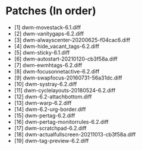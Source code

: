 # Patches (In order)
- [1] dwm-movestack-6.1.diff
- [2] dwm-vanitygaps-6.2.diff
- [3] dwm-alwayscenter-20200625-f04cac6.diff
- [4] dwm-hide_vacant_tags-6.2.diff
- [5] dwm-sticky-6.1.diff
- [6] dwm-autostart-20210120-cb3f58a.diff
- [7] dwm-ewmhtags-6.2.diff
- [8] dwm-focusonnetactive-6.2.diff
- [9] dwm-swapfocus-20160731-56a31dc.diff
- [10] dwm-systray-6.2.diff
- [11] dwm-cyclelayouts-20180524-6.2.diff
- [12] dwm-6.2-attachbottom.diff
- [13] dwm-warp-6.2.diff
- [14] dwm-6.2-urg-border.diff
- [15] dwm-pertag-6.2.diff
- [16] dwm-pertag-monitorrules-6.2.diff
- [17] dwm-scratchpad-6.2.diff
- [18] dwm-actualfullscreen-20211013-cb3f58a.diff
- [19] dwm-tag-preview-6.2.diff
